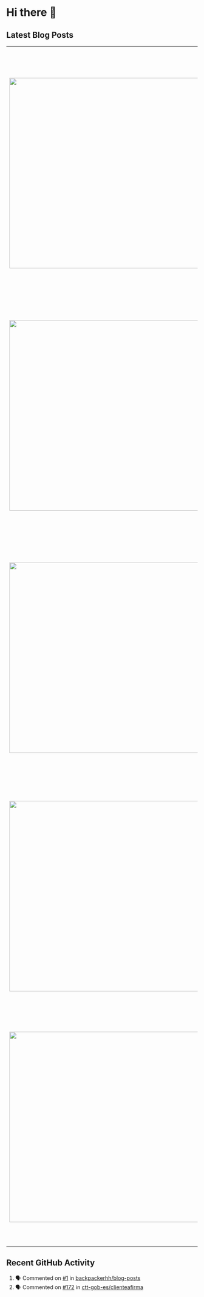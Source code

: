 # Hi there 👋

## Latest Blog Posts

<!-- HASHNODE_POSTS:START -->
<table>
	<tr>
			<td><a href="https://blog.davidmp.es/the-one-about-shortcuts-working-in-cursor-with-karabiner-elements"><img src="https://cdn.hashnode.com/res/hashnode/image/upload/v1753278053674/2552475e-82db-479e-b67f-abf5761fdd8f.png" width="500" height="auto" /></a></td>
			<td>
				<sup>Wed, 23 Jul 2025 13:43:17 GMT</sup><br />
				<a href="https://blog.davidmp.es/the-one-about-shortcuts-working-in-cursor-with-karabiner-elements"><b>The one about shortcuts working in Cursor with Karabiner-Elements</b></a>
				<p>Recently, I was assigned a spike to check the feasibility of migrating a React application to a microfrontend with Sinatra + htmx entirely using AI. In this case, with Claude Code. Of course, I did not have to try to do the entire migration at once, ...</p>
			</td>
		</tr>
<tr>
			<td><a href="https://blog.davidmp.es/the-one-with-issues-scheduling-sidekiq-jobs-in-production"><img src="https://cdn.hashnode.com/res/hashnode/image/upload/v1751186071676/7fba24fa-a92e-443e-8c4e-df8e2bea110f.png" width="500" height="auto" /></a></td>
			<td>
				<sup>Sun, 29 Jun 2025 08:36:20 GMT</sup><br />
				<a href="https://blog.davidmp.es/the-one-with-issues-scheduling-sidekiq-jobs-in-production"><b>The one with issues scheduling Sidekiq jobs in production</b></a>
				<p>In the project I am currently working on, we have faced some issues lately scheduling Sidekiq jobs in one of our applications. In any case, I must admit that these issues were caused both by bad decisions made in the past and by not having configured...</p>
			</td>
		</tr>
<tr>
			<td><a href="https://blog.davidmp.es/the-one-about-unrealistic-expectations-on-software-developers"><img src="https://cdn.hashnode.com/res/hashnode/image/upload/v1748369490093/dd8f716c-0002-403b-ba5f-3fd1821f9d45.png" width="500" height="auto" /></a></td>
			<td>
				<sup>Wed, 28 May 2025 19:26:49 GMT</sup><br />
				<a href="https://blog.davidmp.es/the-one-about-unrealistic-expectations-on-software-developers"><b>The one about unrealistic expectations on software developers</b></a>
				<p>This is a topic I have discussed countless times with developer peers and friends outside the tech world alike. It is generally agreed that software developers occupy a privileged position. This profession is not only highly in-demand but also offers...</p>
			</td>
		</tr>
<tr>
			<td><a href="https://blog.davidmp.es/the-one-about-blogging"><img src="https://cdn.hashnode.com/res/hashnode/image/upload/v1746204154363/eb94fb98-4299-4505-8cb9-20f9b56cc44d.png" width="500" height="auto" /></a></td>
			<td>
				<sup>Tue, 29 Apr 2025 14:46:46 GMT</sup><br />
				<a href="https://blog.davidmp.es/the-one-about-blogging"><b>The one about blogging</b></a>
				<p>It has been two years now since I started writing this blog. The way I see it, maintaining a blog requires discipline. Those who know me well know that discipline is one of my key strengths. However, I never dared to take the leap before because seve...</p>
			</td>
		</tr>
<tr>
			<td><a href="https://blog.davidmp.es/the-one-about-layoffs-in-an-american-fintech"><img src="https://cdn.hashnode.com/res/hashnode/image/upload/v1742316733298/fe6db248-50e6-4f1a-b15f-3215702b6fa7.png" width="500" height="auto" /></a></td>
			<td>
				<sup>Sun, 30 Mar 2025 14:29:24 GMT</sup><br />
				<a href="https://blog.davidmp.es/the-one-about-layoffs-in-an-american-fintech"><b>The one about layoffs in an American fintech</b></a>
				<p>Shortly after I published a post about my experience working for an American fintech, the company send a message to the whole company via Slack. For obvious reasons, I will not share that message, but I would like to share some highlights:  The reven...</p>
			</td>
		</tr>
</table>
<!-- HASHNODE_POSTS:END -->

## Recent GitHub Activity

<!--START_SECTION:activity-->
1. 🗣 Commented on [#1](https://github.com/backpackerhh/blog-posts/issues/1) in [backpackerhh/blog-posts](https://github.com/backpackerhh/blog-posts)
2. 🗣 Commented on [#172](https://github.com/ctt-gob-es/clienteafirma/issues/172) in [ctt-gob-es/clienteafirma](https://github.com/ctt-gob-es/clienteafirma)
<!--END_SECTION:activity-->

<!--
**backpackerhh/backpackerhh** is a ✨ _special_ ✨ repository because its `README.md` (this file) appears on your GitHub profile.

Here are some ideas to get you started:

- 🔭 I’m currently working on ...
- 🌱 I’m currently learning ...
- 👯 I’m looking to collaborate on ...
- 🤔 I’m looking for help with ...
- 💬 Ask me about ...
- 📫 How to reach me: ...
- 😄 Pronouns: ...
- ⚡ Fun fact: ...
-->
